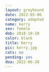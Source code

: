 ```yaml
---
layout: greyhound
date: 2022-05-06
category: adopted
name: kerry
sex: female
dob: 2018-10-10
color: black
title: Kerry
pic: kerry.jpg
cats: no
pending: yes
doa: 2022-06-20
---
```


